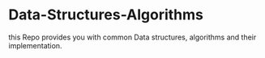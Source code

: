 # Data-Structures-Algorithms
this Repo provides you with common Data structures, algorithms and their implementation. 

